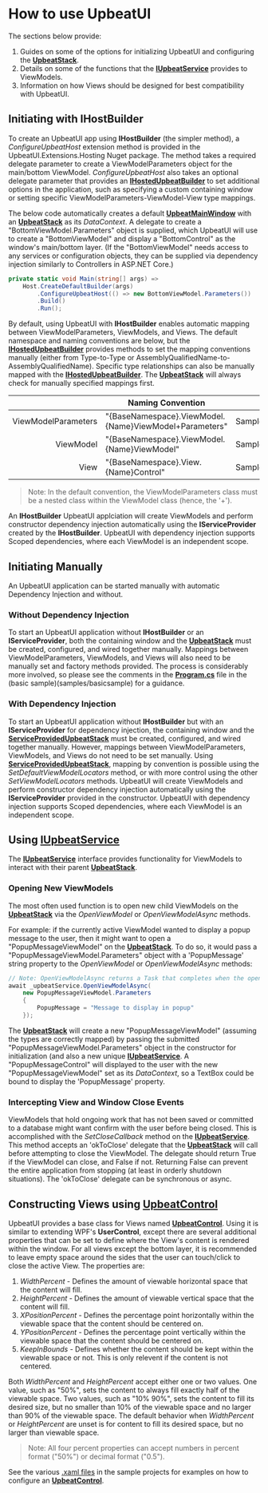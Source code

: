 # How to use UpbeatUI

The sections below provide:

1. Guides on some of the options for initializing UpbeatUI and configuring the [**UpbeatStack**](source/UpbeatUI/ViewModel/UpbeatStack.cs).
2. Details on some of the functions that the [**IUpbeatService**](source/UpbeatUI/ViewModel/IUpbeatService.cs) provides to ViewModels.
3. Information on how Views should be designed for best compatibility with UpbeatUI.

## Initiating with **IHostBuilder**

To create an UpbeatUI app using **IHostBuilder** (the simpler method), a *ConfigureUpbeatHost* extension method is provided in the UpbeatUI.Extensions.Hosting Nuget package. The method takes a required delegate parameter to create a ViewModelParameters object for the main/bottom ViewModel. *ConfigureUpbeatHost* also takes an optional delegate parameter that provides an [**IHostedUpbeatBuilder**](source/UpbeatUI.Extensions.Hosting/IHostedUpbeatBuilder.cs) to set additional options in the application, such as specifying a custom containing window or setting specific ViewModelParameters-ViewModel-View type mappings.

The below code automatically creates a default [**UpbeatMainWindow**](source/UpbeatUI/View/UpbeatMainWindow.xaml) with an  [**UpbeatStack**](source/UpbeatUI/ViewModel/UpbeatStack.cs) as its *DataContext*. A delegate to create a "BottomViewModel.Parameters" object is supplied, which UpbeatUI will use to create a "BottomViewModel" and display a "BottomControl" as the window's main/bottom layer. (If the "BottomViewModel" needs access to any services or configuration objects, they can be supplied via dependency injection similarly to Controllers in ASP.NET Core.)

```C#
private static void Main(string[] args) =>
    Host.CreateDefaultBuilder(args)
        .ConfigureUpbeatHost(() => new BottomViewModel.Parameters())
        .Build()
        .Run();
```

By default, using UpbeatUI with **IHostBuilder** enables automatic mapping between ViewModelParameters, ViewModels, and Views. The default namespace and naming conventions are below, but the [**IHostedUpbeatBuilder**](source/UpbeatUI.Extensions.Hosting/IHostedUpbeatBuilder.cs) provides methods to set the mapping conventions manually (either from Type-to-Type or AssemblyQualifiedName-to-AssemblyQualifiedName). Specific type relationships can also be manually mapped with the [**IHostedUpbeatBuilder**](source/UpbeatUI.Extensions.Hosting/IHostedUpbeatBuilder.cs). The [**UpbeatStack**](source/UpbeatUI/ViewModel/UpbeatStack.cs) will always check for manually specified mappings first.

|                     | Naming Convention                                      | Example Class Name                                       |
|--------------------:|--------------------------------------------------------|----------------------------------------------------------|
| ViewModelParameters | "{BaseNamespace}.ViewModel.{Name}ViewModel+Parameters" | SampleProject.ViewModel.PopupMessageViewModel+Parameters |
|           ViewModel | "{BaseNamespace}.ViewModel.{Name}ViewModel"            | SampleProject.ViewModel.PopupMessageViewModel            |
|                View | "{BaseNamespace}.View.{Name}Control"                   | SampleProject.View.PopupMessageControl                   |

>Note: In the default convention, the ViewModelParameters class must be a nested class within the ViewModel class (hence, the '+').

An **IHostBuilder** UpbeatUI applciation will create ViewModels and perform constructor dependency injection automatically using the **IServiceProvider** created by the **IHostBuilder**. UpbeatUI with dependency injection supports Scoped dependencies, where each ViewModel is an independent scope.

## Initiating Manually

An UpbeatUI application can be started manually with automatic Dependency Injection and without.

### Without Dependency Injection

To start an UpbeatUI application without **IHostBuilder** or an **IServiceProvider**, both the containing window and the [**UpbeatStack**](source/UpbeatUI/ViewModel/UpbeatStack.cs) must be created, configured, and wired together manually. Mappings between ViewModelParameters, ViewModels, and Views will also need to be manually set and factory methods provided. The process is considerably more involved, so please see the comments in the [**Program.cs**](samples/basicsample/BasicUpbeatUISample/Program.cs) file in the (basic sample)(samples/basicsample) for a guidance.

### With Dependency Injection

To start an UpbeatUI application without **IHostBuilder** but with an **IServiceProvider** for dependency injection, the containing window and the [**ServiceProvidedUpbeatStack**](source/UpbeatUI.Extensions.DependencyInjection/ServiceProvidedUpbeatStack.cs) must be created, configured, and wired together manually. However, mappings between ViewModelParameters, ViewModels, and Views do not need to be set manually. Using [**ServiceProvidedUpbeatStack**](source/UpbeatUI.Extensions.DependencyInjection/ServiceProvidedUpbeatStack.cs), mapping by convention is possible using the *SetDefaultViewModelLocators* method, or with more control using the other *SetViewModelLocators* methods. UpbeatUI will create ViewModels and perform constructor dependency injection automatically using the **IServiceProvider** provided in the constructor. UpbeatUI with dependency injection supports Scoped dependencies, where each ViewModel is an independent scope.

## Using [**IUpbeatService**](source/UpbeatUI/ViewModel/IUpbeatService.cs)

The [**IUpbeatService**](source/UpbeatUI/ViewModel/IUpbeatService.cs) interface provides functionality for ViewModels to interact with their parent [**UpbeatStack**](source/UpbeatUI/ViewModel/UpbeatStack.cs).

### Opening New ViewModels

The most often used function is to open new child ViewModels on the [**UpbeatStack**](source/UpbeatUI/ViewModel/UpbeatStack.cs) via the *OpenViewModel* or *OpenViewModelAsync* methods.

For example: if the currently active ViewModel wanted to display a popup message to the user, then it might want to open a "PopupMessageViewModel" on the [**UpbeatStack**](source/UpbeatUI/ViewModel/UpbeatStack.cs). To do so, it would pass a "PopupMessageViewModel.Parameters" object with a 'PopupMessage' string property to the *OpenViewModel* or *OpenViewModelAsync* methods:

```C#
// Note: OpenViewModelAsync returns a Task that completes when the opened ViewModel is closed
await _upbeatService.OpenViewModelAsync(
    new PopupMessageViewModel.Parameters
    {
        PopupMessage = "Message to display in popup"
    });
```

The [**UpbeatStack**](source/UpbeatUI/ViewModel/UpbeatStack.cs) will create a new "PopupMessageViewModel" (assuming the types are correctly mapped) by passing the submitted "PopupMessageViewModel.Parameters" object in the constructor for initialization (and also a new unique [**IUpbeatService**](source/UpbeatUI/ViewModel/IUpbeatService.cs). A "PopupMessageControl" will displayed to the user with the new "PopupMessageViewModel" set as its *DataContext*, so a TextBox could be bound to display the 'PopupMessage' property.

### Intercepting View and Window Close Events

ViewModels that hold ongoing work that has not been saved or committed to a database might want confirm with the user before being closed. This is accomplished with the *SetCloseCallback* method on the [**IUpbeatService**](source/UpbeatUI/ViewModel/IUpbeatService.cs). This method accepts an 'okToClose' delegate that the [**UpbeatStack**](source/UpbeatUI/ViewModel/UpbeatStack.cs) will call before attempting to close the ViewModel. The delegate should return True if the ViewModel can close, and False if not. Returning False can prevent the entire application from stopping (at least in orderly shutdown situations). The 'okToClose' delegate can be synchronous or async.

## Constructing Views using [**UpbeatControl**](source/UpbeatUI/View/UpbeatControl.cs)

UpbeatUI provides a base class for Views named [**UpbeatControl**](source/UpbeatUI/View/UpbeatControl.cs). Using it is similar to extending WPF's **UserControl**, except there are several additional properties that can be set to define where the View's content is rendered within the window. For all views except the bottom layer, it is recommended to leave empty space around the sides that the user can touch/click to close the active View. The properties are:

1. *WidthPercent* - Defines the amount of viewable horizontal space that the content will fill.
2. *HeightPercent* - Defines the amount of viewable vertical space that the content will fill.
3. *XPositionPercent* - Defines the percentage point horizontally within the viewable space that the content should be centered on.
4. *YPositionPercent* - Defines the percentage point vertically within the viewable space that the content should be centered on.
5. *KeepInBounds* - Defines whether the content should be kept within the viewable space or not. This is only relevent if the content is not centered.

Both *WidthPercent* and *HeightPercent* accept either one or two values. One value, such as "50%", sets the content to always fill exactly half of the viewable space. Two values, such as "10% 90%", sets the content to fill its desired size, but no smaller than 10% of the viewable space and no larger than 90% of the viewable space. The default behavior when *WidthPercent* or *HeightPercent* are unset is for content to fill its desired space, but no larger than viewable space.

>Note: All four percent properties can accept numbers in percent format ("50%") or decimal format ("0.5").

See the various [.xaml files](samples/basicsample/BasicUpbeatUISample/View/) in the sample projects for examples on how to configure an [**UpbeatControl**](source/UpbeatUI/View/UpbeatControl.cs).
